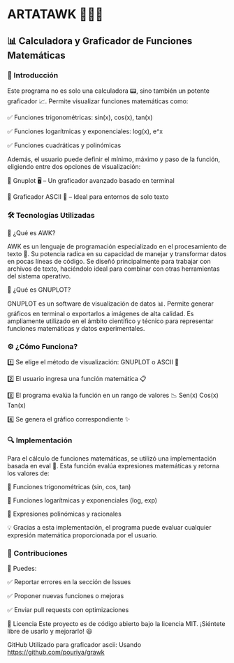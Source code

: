 # ARTATAWK 🚀🚀🚀

## 📊 Calculadora y Graficador de Funciones Matemáticas


### 🚀 Introducción

Este programa no es solo una calculadora 📟, sino también un potente graficador 📈. Permite visualizar funciones matemáticas como:

✅ Funciones trigonométricas: sin(x), cos(x), tan(x)

✅ Funciones logarítmicas y exponenciales: log(x), e^x

✅ Funciones cuadráticas y polinómicas


Además, el usuario puede definir el mínimo, máximo y paso de la función, eligiendo entre dos opciones de visualización:

🔹 Gnuplot 🖥️ – Un graficador avanzado basado en terminal

🔹 Graficador ASCII 📝 – Ideal para entornos de solo texto

### 🛠️ Tecnologías Utilizadas

📌 ¿Qué es AWK?

AWK es un lenguaje de programación especializado en el procesamiento de texto 📄. Su potencia radica en su capacidad de manejar y transformar datos en pocas líneas de código. Se diseñó principalmente para trabajar con archivos de texto, haciéndolo ideal para combinar con otras herramientas del sistema operativo.

📌 ¿Qué es GNUPLOT?

GNUPLOT es un software de visualización de datos 📊. Permite generar gráficos en terminal o exportarlos a imágenes de alta calidad. Es ampliamente utilizado en el ámbito científico y técnico para representar funciones matemáticas y datos experimentales.

### ⚙️ ¿Cómo Funciona?

1️⃣ Se elige el método de visualización: GNUPLOT o ASCII 🎨

2️⃣ El usuario ingresa una función matemática 📋

3️⃣ El programa evalúa la función en un rango de valores 📉 Sen(x) Cos(x) Tan(x)

4️⃣ Se genera el gráfico correspondiente ✨

### 🔍 Implementación

Para el cálculo de funciones matemáticas, se utilizó una implementación basada en eval 🧮. Esta función evalúa expresiones matemáticas y retorna los valores de:

📌 Funciones trigonométricas (sin, cos, tan)

📌 Funciones logarítmicas y exponenciales (log, exp)

📌 Expresiones polinómicas y racionales

💡 Gracias a esta implementación, el programa puede evaluar cualquier expresión matemática proporcionada por el usuario.

### 🎯 Contribuciones

 🚀 Puedes:
 
✅ Reportar errores en la sección de Issues

✅ Proponer nuevas funciones o mejoras

✅ Enviar pull requests con optimizaciones

📜 Licencia
Este proyecto es de código abierto bajo la licencia MIT. ¡Siéntete libre de usarlo y mejorarlo! 😃

GitHub Utilizado para graficador ascii: 
Usando https://github.com/pouriya/grawk
